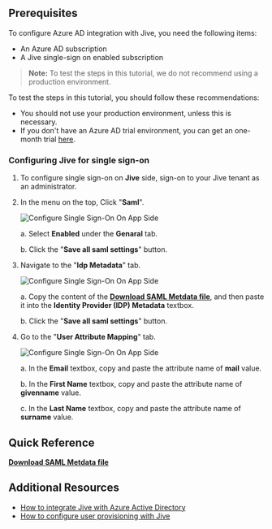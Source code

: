 ## Prerequisites

To configure Azure AD integration with Jive, you need the following items:

- An Azure AD subscription
- A Jive single-sign on enabled subscription

> **Note:**
> To test the steps in this tutorial, we do not recommend using a production environment.

To test the steps in this tutorial, you should follow these recommendations:

- You should not use your production environment, unless this is necessary.
- If you don't have an Azure AD trial environment, you can get an one-month trial [here](https://azure.microsoft.com/pricing/free-trial/).

### Configuring Jive for single sign-on

1. To configure single sign-on on **Jive** side, sign-on to your Jive tenant as an administrator.

2. In the menu on the top, Click "**Saml**".

	![Configure Single Sign-On On App Side](./media/active-directory-saas-jive-tutorial/tutorial_jive_002.png)

	a. Select **Enabled** under the **Genaral** tab.   

	b. Click the "**Save all saml settings**" button.

3. Navigate to the "**Idp Metadata**" tab.
   
    ![Configure Single Sign-On On App Side](./media/active-directory-saas-jive-tutorial/tutorial_jive_003.png)
   
    a. Copy the content of the **[Download SAML Metdata file](%metadata:metadataDownloadUrl%)**, and then paste it into the **Identity Provider (IDP) Metadata** textbox.
   
    b. Click the "**Save all saml settings**" button. 

4. Go to the "**User Attribute Mapping**" tab.
   
    ![Configure Single Sign-On On App Side](./media/active-directory-saas-jive-tutorial/tutorial_jive_004.png)
   
    a. In the **Email** textbox, copy and paste the attribute name of **mail** value.
   
    b. In the **First Name** textbox, copy and paste the attribute name of **givenname** value.
   
    c. In the **Last Name** textbox, copy and paste the attribute name of **surname** value.

## Quick Reference

**[Download SAML Metdata file](%metadata:metadataDownloadUrl%)**

## Additional Resources

* [How to integrate Jive with Azure Active Directory](active-directory-saas-jive-tutorial.md)
* [How to configure user provisioning with Jive](active-directory-saas-jive-user-provisioning-tutorial.md)

